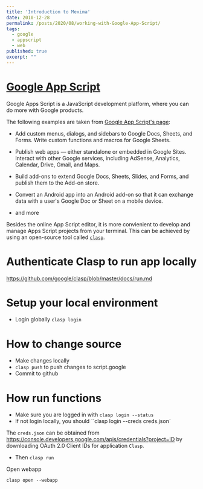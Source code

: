 ```yaml
---
title: 'Introduction to Mexima'
date: 2010-12-28
permalink: /posts/2020/08/working-with-Google-App-Script/
tags:
  - google
  - appscript
  - web
published: true
excerpt: ""
---
```

# [Google App Script](https://developers.google.com/apps-script/overview)
Google Apps Script is a JavaScript development platform, where you can do more with Google products. 

The following examples are taken from [Google App Script's page](https://developers.google.com/apps-script/overview):

* Add custom menus, dialogs, and sidebars to Google Docs, Sheets, and Forms.
Write custom functions and macros for Google Sheets.

* Publish web apps — either standalone or embedded in Google Sites.
Interact with other Google services, including AdSense, Analytics, Calendar, Drive, Gmail, and Maps.

* Build add-ons to extend Google Docs, Sheets, Slides, and Forms, and publish them to the Add-on store.
* Convert an Android app into an Android add-on so that it can exchange data with a user's Google Doc or Sheet on a mobile device.

* and more


Besides the online App Script editor, it is more convienient to develop and manage Apps Script projects from your terminal. This can be achieved by using an open-source tool called [`clasp`](http://g.co/codelabs/clasp).

# Authenticate Clasp to run app locally
https://github.com/google/clasp/blob/master/docs/run.md


# Setup your local environment

* Login globally
`clasp login` 

# How to change source
* Make changes locally
* `clasp push` to push changes to script.google
* Commit to github

# How run functions
* Make sure you are logged in with `clasp login --status`
* If not login locally, you should ``clasp login --creds creds.json`

The `creds.json` can be obtained from https://console.developers.google.com/apis/credentials?project=ID by downloading OAuth 2.0 Client IDs for application `Clasp`.


* Then `clasp run`

Open webapp

`clasp open --webapp`
